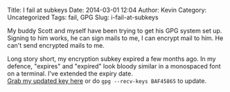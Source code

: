 Title: I fail at subkeys
Date: 2014-03-01 12:04
Author: Kevin
Category: Uncategorized
Tags: fail, GPG
Slug: i-fail-at-subkeys

My buddy Scott and myself have been trying to get his GPG system set up.
Signing to him works, he can sign mails to me, I can encrypt mail to
him. He can't send encrypted mails to me.

Long story short, my encryption subkey expired a few months ago. In my
defence, "expires" and "expired" look bloody similar in a monospaced
font on a terminal. I've extended the expiry date.  
[Grab my updated key
here](http://Kevinisageek.org/gpg-public-key/ "GPG Public Key") or do
`gpg --recv-keys BAF45865` to update.
